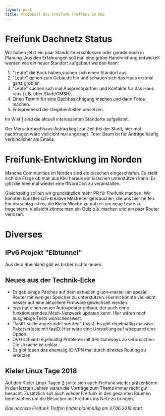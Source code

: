 ```yaml
---
layout: post
title: Protokoll des Freifunk Treffens im Mai
---
```

# Freifunk Dachnetz Status

Wir haben jetzt ein paar Standorte erschlossen oder gerade noch in Planung. Aus den Erfahrungen soll mal eine grobe Handreichung entwickelt werden wie ein neuer Standort aufgebaut werden kann: 

1) "Leute" die Bock haben,suchen sich einen Standort aus.
2) "Leute" gehen zum Gebäude hin und schauen sich das Haus erstmal ganz grob an.
3) "Leute" suchen sich mal Ansprechpartner und Kontakte für das Haus raus (z.B. über Stadt/GMSH).
4) Einen Termin für eine Dachbesichtigung machen und dann Fotos machen.
5) Entsprechend der Gegebenheiten umsetzen.

Im Wiki [1] sind die aktuell interessanten Standorte aufgelistet.

Der Mercatorhochhaus-Antrag liegt zur Zeit bei der Stadt, hier mal nachfragen wäre vielleicht mal angesagt. Toter Baum ist für Anträge häufig verbindlicher als Emails.

# Freifunk-Entwicklung im Norden

Manche Communities im Norden sind ein bisschen eingeschlafen. Es stellt sich die Frage ob man aus Kiel heraus ein bisschen unterstützen kann. Es gibt die Idee mal wieder eine ffNordCon zu veranstalten.

Gleichzeitig sollten wir grundsätzlich mehr PR für Freifunk machen. Wir könnten künstlerisch-kreative Mitstreiter gebrauchen, die uns hier helfen.
Ein Vorschlag ist es, die Kieler Woche zu nutzen um neue Leute zu begeistern. Vielleicht könnte man ein Quiz o.ä. machen und ein paar Router verlosen.

# Diverses

## IPv6 Projekt "Elbtunnel"
Aus dem Rheinland gibt es bisher nichts neues.

## Neues aus der Technik-Ecke

* Es gab einige Patches auf dem aktuellen gluon-master um speziell Router mit weniger Speicher zu unterstützen. Hiermit könnte vielleicht besser auf eine aktuellere Firmware gewechselt werden.
* tsys hat einen neuen Autoupdater gebaut, der auch ohne funktionierendes Mesh-Netzwerk updaten kann. Hier wären noch ausgiebige Tests wünschenswert.
* "fastD sollte angezündet werden" (tsys). Es gibt regelmäßig massive Paketverluste mit fastD. Hier wäre eine Umstellung auf wireguard eine Option.
* OVH scheint regelmäßig Probleme mit den Gateways zu verursachen. Die Ursache ist unklar.
* Es gibt Ideen das ehemalig IC-VPN mal durch direktes Routing zu ersetzen.

## Kieler Linux Tage 2018

Auf den Kieler Linux Tagen [2] sollte sich auch Freifunk wieder präsentieren.
In den letzten Jahren waren die Vorträge zum Thema immer recht gut besucht.
Zusätzlich soll auch wieder Freifunk in den gesamten Räumen bereitstehen um die Besucher mit Freifunk ins Netz zu bringen.

*Das nächste Freifunk Treffen findet planmäßig am 07.06.2018 statt.*

 [1]: https://wiki.freifunk.in-kiel.de/wiki/Standorte
 [2]: https://www.kieler-linuxtage.de/
 
